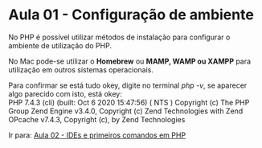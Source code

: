 # Aula 01 - Configuração de ambiente

No PHP é possível utilizar métodos de instalação para configurar o ambiente de utilização do PHP.

No Mac pode-se utilizar o **Homebrew** ou **MAMP, WAMP ou XAMPP** para utilização em outros sistemas operacionais.

Para confirmar se está tudo okey, digite no terminal *php -v*, se aparecer algo parecido com isto, está okey: </br>
 PHP 7.4.3 (cli) (built: Oct  6 2020 15:47:56) ( NTS )
Copyright (c) The PHP Group
Zend Engine v3.4.0, Copyright (c) Zend Technologies
    with Zend OPcache v7.4.3, Copyright (c), by Zend Technologies<br>

Ir para: [Aula 02 - IDEs e primeiros comandos em PHP](Aula-02.md)
